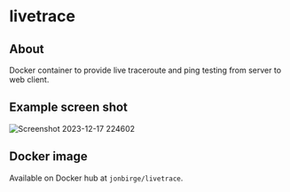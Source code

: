 # livetrace

## About
Docker container to provide live traceroute and ping testing from server to web client.

## Example screen shot
![Screenshot 2023-12-17 224602](https://github.com/jonbirge/livetrace/assets/660566/b614a315-f402-4887-ae71-8b6582606aea)

## Docker image
Available on Docker hub at `jonbirge/livetrace`.
